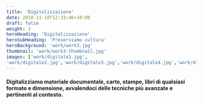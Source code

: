 ```yaml
---
title: 'Digitalizzazione'
date: 2018-11-18T12:33:46+10:00
draft: false
weight: 3
heroHeading: 'Digitalizzazione'
heroSubHeading: 'Preserviamo cultura'
heroBackground: 'work/work3.jpg'
thumbnail: 'work/work3-thumbnail.jpg'
images: ['work/digitale1.jpg', 
'work/digitale2.jpg','work/digitale3.jpg','work/digitale4.jpg','work/digitale5.jpg','work/digitale6.jpg']
---
```


#### Digitalizziamo materiale documentale, carte, stampe, libri di qualsiasi formato e dimensione, avvalendoci delle tecniche più avanzate e pertinenti al contesto.

